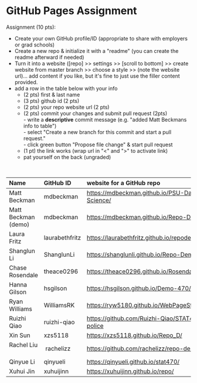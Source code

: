 # GitHub Pages Assignment

Assignment (10 pts):
- Create your own GitHub profile/ID (appropriate to share with employers or grad schools)
- Create a new repo & initialize it with a "readme" (you can create the readme afterward if needed)
- Turn it into a website ([repo] >> settings >> [scroll to bottom] >> create website from master branch >> choose a style >> (note the website url)... add content if you like, but it's fine to just use the filler content provided.
- add a row in the table below with your info
    - (2 pts) first & last name 
    - (3 pts) github id (2 pts)
    - (2 pts) your repo website url (2 pts)
    - (2 pts) commit your changes and submit pull request (2pts)  
            - write a **descriptive** commit message (e.g. "added Matt Beckmans info to table")  
            - select "Create a new branch for this commit and start a pull request."  
            - click green button "Propose file change" & start pull request  
    - (1 pt) the link works (wrap url in "<" and ">" to activate link)  
    - pat yourself on the back (ungraded)  

<br>


|Name                   |GitHub ID         |website for a GitHub repo  |  
|:----------------------|:-----------------|:--------------------------|  
| Matt Beckman    | mdbeckman      | <https://mdbeckman.github.io/PSU-Data-Science/>   |  
| Matt Beckman (demo) | mdbeckman | <https://mdbeckman.github.io/Repo-Demo/> |
| Laura Fritz |laurabethfritz  |<https://laurabethfritz.github.io/repodemo/>  |
| Shanglun Li | ShanglunLi | https://shanglunli.github.io/Repo-Demo/ |
| Chase Rosendale | theace0296 | <https://theace0296.github.io/Rosendale/> |
| Hanna Gilson | hsgilson | <https://hsgilson.github.io/Demo-470/> |
| Ryan Williams | WilliamsRK | <https://ryw5180.github.io/WebPageStat470/>|
| Ruizhi Qiao | ruizhi-qiao | https://github.com/Ruizhi-Qiao/STAT470-police |
| Xin Sun | xzs5118 | <https://xzs5118.github.io/Repo_D/> |
| Rachel Liu    |  rachelizz  | https://github.com/rachelizz/repo-demo   |
| Qinyue Li | qinyueli| <https://qinyueli.github.io/stat470/>|
| Xuhui Jin | xuhuijinn | <https://xuhuijinn.github.io/repo/>|
